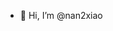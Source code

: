 - 👋 Hi, I’m @nan2xiao

<!---
nan2xiao/nan2xiao is a ✨ special ✨ repository because its `README.md` (this file) appears on your GitHub profile.
You can click the Preview link to take a look at your changes.
--->
